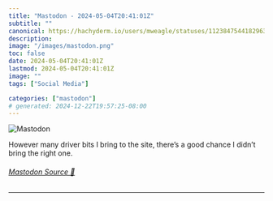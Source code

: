 ```yaml
---
title: "Mastodon - 2024-05-04T20:41:01Z"
subtitle: ""
canonical: https://hachyderm.io/users/mweagle/statuses/112384754418296302
description:
image: "/images/mastodon.png"
toc: false
date: 2024-05-04T20:41:01Z
lastmod: 2024-05-04T20:41:01Z
image: ""
tags: ["Social Media"]

categories: ["mastodon"]
# generated: 2024-12-22T19:57:25-08:00
---
```

![Mastodon](/images/mastodon.png)

<p>However many driver bits I bring to the site, there’s a good chance I didn’t bring the right one.</p>


###### [Mastodon Source 🐘](https://hachyderm.io/@mweagle/112384754418296302)

___
